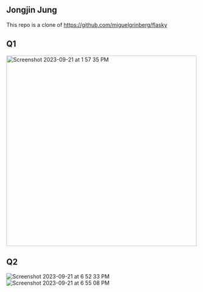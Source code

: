 ## Jongjin Jung
This repo is a clone of https://github.com/miguelgrinberg/flasky
## Q1
<img width="499" alt="Screenshot 2023-09-21 at 1 57 35 PM" src="https://github.com/jongjin-j/ECE444-F2023-Lab1/assets/79180910/79085e3b-992e-43a2-a89e-793f282a16bb">

## Q2
![Screenshot 2023-09-21 at 6 52 33 PM](https://github.com/jongjin-j/ECE444-F2023-Lab1/assets/79180910/185a41af-3ad4-4902-9abb-53a3dcebc40d)
![Screenshot 2023-09-21 at 6 55 08 PM](https://github.com/jongjin-j/ECE444-F2023-Lab1/assets/79180910/5ec89422-8637-4f8f-aac3-fd4649442b34)
